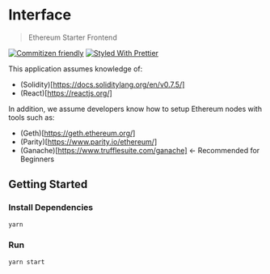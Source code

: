 # Interface

> Ethereum Starter Frontend

[![Commitizen friendly](https://img.shields.io/badge/commitizen-friendly-brightgreen.svg)](http://commitizen.github.io/cz-cli/)
[![Styled With Prettier](https://img.shields.io/badge/code_style-prettier-ff69b4.svg)](https://prettier.io/)

This application assumes knowledge of:

- (Solidity)[https://docs.soliditylang.org/en/v0.7.5/]
- (React)[https://reactjs.org/]

In addition, we assume developers know how to setup Ethereum nodes with tools such as:

- (Geth)[https://geth.ethereum.org/]
- (Parity)[https://www.parity.io/ethereum/]
- (Ganache)[https://www.trufflesuite.com/ganache] <- Recommended for Beginners

## Getting Started

### Install Dependencies

```bash
yarn
```

### Run

```bash
yarn start
```
